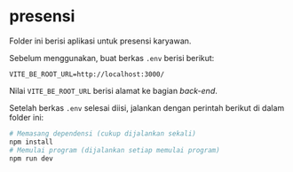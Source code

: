 # presensi

Folder ini berisi aplikasi untuk presensi karyawan.

Sebelum menggunakan, buat berkas `.env` berisi berikut:

```properties
VITE_BE_ROOT_URL=http://localhost:3000/
```

Nilai `VITE_BE_ROOT_URL` berisi alamat ke bagian _back-end_.

Setelah berkas `.env` selesai diisi, jalankan dengan perintah berikut di dalam folder ini:

```bash
# Memasang dependensi (cukup dijalankan sekali)
npm install
# Memulai program (dijalankan setiap memulai program)
npm run dev
```
